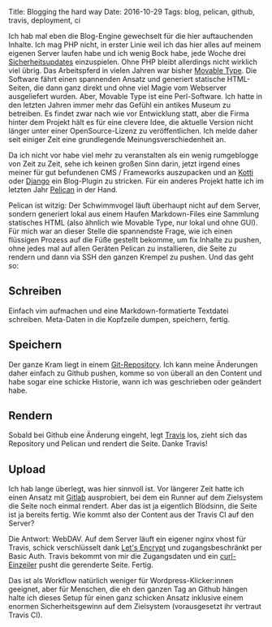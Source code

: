 Title: Blogging the hard way
Date: 2016-10-29
Tags: blog, pelican, github, travis, deployment, ci

Ich hab mal eben die Blog-Engine gewechselt für die hier auftauchenden Inhalte.
Ich mag PHP nicht, in erster Linie weil ich das hier alles auf meinem eigenen
Server laufen habe und ich wenig Bock habe, jede Woche drei
[Sicherheitsupdates](https://wordpress.org/news/category/security/)
einzuspielen. Ohne PHP bleibt allerdings nicht wirklich viel übrig. Das
Arbeitspferd in vielen Jahren war bisher [Movable
Type](https://movabletype.com/). Die Software fährt einen spannenden Ansatz und
generiert statische HTML-Seiten, die dann ganz direkt und ohne viel Magie vom
Webserver ausgeliefert wurden. Aber, Movable Type ist eine Perl-Software. Ich
hatte in den letzten Jahren immer mehr das Gefühl ein antikes Museum zu
betreiben. Es findet zwar nach wie vor Entwicklung statt, aber die Firma hinter
dem Projekt hält es für eine clevere Idee, die aktuelle Version nicht länger
unter einer OpenSource-Lizenz zu veröffentlichen. Ich melde daher seit einiger
Zeit eine grundlegende Meinungsverschiedenheit an.

Da ich nicht vor habe viel mehr zu veranstalten als ein wenig rumgeblogge von
Zeit zu Zeit, sehe ich keinen großen Sinn darin, jetzt irgend eines meiner für
gut befundenen CMS / Frameworks auszupacken und an
[Kotti](http://kotti.pylonsproject.org/) oder
[Django](https://www.djangoproject.com/) ein Blog-Plugin zu stricken. Für ein
anderes Projekt hatte ich im letzten Jahr
[Pelican](http://blog.getpelican.com/) in der Hand.

Pelican ist witzig: Der Schwimmvogel läuft überhaupt nicht auf dem Server,
sondern generiert lokal aus einem Haufen Markdown-Files eine Sammlung
statisches HTML (also ähnlich wie Movable Type, nur lokal und ohne GUI). Für
mich war an dieser Stelle die spannendste Frage, wie ich einen flüssigen
Prozess auf die Füße gestellt bekomme, um fix Inhalte zu pushen, ohne jedes mal
auf allen Geräten Pelican zu installieren, die Seite zu rendern und dann via
SSH den ganzen Krempel zu pushen. Und das geht so:

## Schreiben

Einfach vim aufmachen und eine Markdown-formatierte Textdatei schreiben.
Meta-Daten in die Kopfzeile dumpen, speichern, fertig.

## Speichern

Der ganze Kram liegt in einem
[Git-Repository](https://github.com/stefan-walluhn/website.pelican). Ich kann
meine Änderungen daher einfach zu Github pushen, komme so von überall an den
Content und habe sogar eine schicke Historie, wann ich was geschrieben oder
geändert habe.

## Rendern

Sobald bei Github eine Änderung eingeht, legt [Travis](https://travis-ci.org/)
los, zieht sich das Repository und Pelican und rendert die Seite. Danke Travis!

## Upload

Ich hab lange überlegt, was hier sinnvoll ist. Vor längerer Zeit hatte ich
einen Ansatz mit [Gitlab](https://about.gitlab.com/gitlab-ci/) ausprobiert, bei
dem ein Runner auf dem Zielsystem die Seite noch einmal rendert. Aber das ist
ja eigentlich Blödsinn, die Seite ist ja bereits fertig. Wie kommt also der
Content aus der Travis CI auf den Server?

Die Antwort: WebDAV. Auf dem Server läuft ein eigener nginx vhost für Travis,
schick verschlüsselt dank [Let's Encrypt](https://letsencrypt.org/) und
zugangsbeschränkt per Basic Auth. Travis bekommt von mir die Zugangsdaten und
ein
[curl-Einzeiler](https://github.com/stefan-walluhn/website.pelican/blob/d3a3161d1be11698b9d369c73af7ed6877c38101/.travis.yml#L14)
pusht die gerenderte Seite. Fertig.

Das ist als Workflow natürlich weniger für Wordpress-Klicker:innen geeignet,
aber für Menschen, die eh den ganzen Tag an Github hängen halte ich dieses
Setup für einen ganz schicken Ansatz inklusive einem enormen Sicherheitsgewinn
auf dem Zielsystem (vorausgesetzt ihr vertraut Travis CI).
